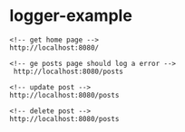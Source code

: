 # logger-example

<!-- end-points -->

    <!-- get home page -->
    http://localhost:8080/

    <!-- ge posts page should log a error -->
     http://localhost:8080/posts

    <!-- update post -->
    http://localhost:8080/posts

    <!-- delete post -->
    http://localhost:8080/posts
